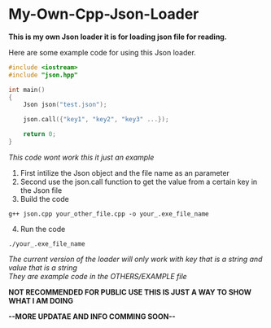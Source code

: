 # My-Own-Cpp-Json-Loader
 **This is my own Json loader it is for loading json file for reading.**

 Here are some example code for using this Json loader.

```cpp
#include <iostream>
#include "json.hpp"

int main()
{
	Json json("test.json");

	json.call({"key1", "key2", "key3" ...});

	return 0;
}
```

*This code wont work this it just an example*

1. First intilize the Json object and the file name as an parameter  
2. Second use the json.call function to get the value from a certain key in the Json file
3. Build the code

```
g++ json.cpp your_other_file.cpp -o your_.exe_file_name
```

4. Run the code

```
./your_.exe_file_name
```
_The current version of the loader will only work with key that is a string and value that is a string_    
_They are example code in the OTHERS/EXAMPLE file_


**NOT RECOMMENDED FOR PUBLIC USE THIS IS JUST A WAY TO SHOW WHAT I AM DOING**

**--MORE UPDATAE AND INFO COMMING SOON--**
